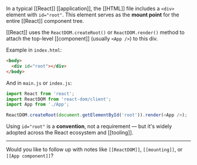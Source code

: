 
In a typical [[React]] [[application]], the [[HTML]] file includes a `<div>` element with `id="root"`. This element serves as the **mount point** for the entire [[React]] component tree.

[[React]] uses the `ReactDOM.createRoot()` or `ReactDOM.render()` method to attach the top-level [[component]] (usually `<App />`) to this div.

Example in `index.html`:

```html
<body>
  <div id="root"></div>
</body>
```

And in `main.js` or `index.js`:

```js
import React from 'react';
import ReactDOM from 'react-dom/client';
import App from './App';

ReactDOM.createRoot(document.getElementById('root')).render(<App />);
```

Using `id="root"` is a **convention**, not a requirement — but it's widely adopted across the React ecosystem and [[tooling]].

---

Would you like to follow up with notes like `[[ReactDOM]]`, `[[mounting]]`, or `[[App component]]`?